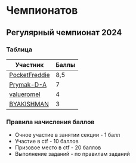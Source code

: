# Чемпионатов

## Регулярный чемпионат 2024

### Таблица

| Участник | Баллы |
| -------- | ----- |
| [PocketFreddie](https://github.com/PocketFreddie) | 8,5 |
| [Prymak-D-A](https://github.com/Prymak-D-A) | 7 |
| [valueromel](https://github.com/valueromel) | 4 |
| [BYAKISHMAN](https://github.com/byakishman) | 3 |

### Правила начисления баллов

- Очное участие в занятии секции - 1 балл
- Участие в ctf - 10 баллов
- Призовое место в ctf - 20 баллов
- Выполнение заданий - по правилам заданий
